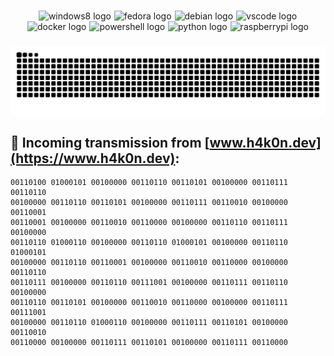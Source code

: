 ###

<div align="center">
  <img src="https://img.shields.io/badge/Windows-0078D6?logo=windows&logoColor=white&style=for-the-badge" height="40" alt="windows8 logo"/><img width="1"/>
  <img src="https://img.shields.io/badge/Fedora-51A2DA?logo=fedora&logoColor=black&style=for-the-badge" height="40" alt="fedora logo"/><img width="1"/>
  <img src="https://img.shields.io/badge/Debian-A81D33?logo=debian&logoColor=white&style=for-the-badge" height="40" alt="debian logo"/><img width="1"/>
  <img src="https://img.shields.io/badge/Visual Studio Code-007ACC?logo=visualstudiocode&logoColor=white&style=for-the-badge" height="40" alt="vscode logo"/><img width="1"/>
  <img src="https://img.shields.io/badge/Docker-2496ED?logo=docker&logoColor=white&style=for-the-badge" height="40" alt="docker logo"/><img width="1"/>
  <img src="https://img.shields.io/badge/PowerShell-5391FE?logo=powershell&logoColor=black&style=for-the-badge" height="40" alt="powershell logo"/><img width="1"/>
  <img src="https://img.shields.io/badge/Python-3776AB?logo=python&logoColor=white&style=for-the-badge" height="40" alt="python logo"/><img width="1"/>
  <img src="https://img.shields.io/badge/Raspberry Pi-A22846?logo=raspberrypi&logoColor=white&style=for-the-badge" height="40" alt="raspberrypi logo"/>
</div>

###

<picture>
  <source media="(prefers-color-scheme: dark)" srcset="https://raw.githubusercontent.com/H4K0N42/H4K0N42/output/snake-dark.svg" />
  <source media="(prefers-color-scheme: light)" srcset="https://raw.githubusercontent.com/H4K0N42/H4K0N42/output/snake.svg" />
  <img alt="github-snake" src="https://raw.githubusercontent.com/H4K0N42/H4K0N42/output/snake.svg" />
</picture>

## 📡 Incoming transmission from [www.h4k0n.dev](https://www.h4k0n.dev):

```
00110100 01000101 00100000 00110110 00110101 00100000 00110111 00110110
00100000 00110110 00110101 00100000 00110111 00110010 00100000 00110001
00110001 00100000 00110010 00110000 00100000 00110110 00110111 00100000
00110110 01000110 00100000 00110110 01000101 00100000 00110110 01000101
00100000 00110110 00110001 00100000 00110010 00110000 00100000 00110110
00110111 00100000 00110110 00111001 00100000 00110111 00110110 00100000
00110110 00110101 00100000 00110010 00110000 00100000 00110111 00111001
00100000 00110110 01000110 00100000 00110111 00110101 00100000 00110010
00110000 00100000 00110111 00110101 00100000 00110111 00110000
```

<!-- # -->
<!-- <div align="center"><h4>Visitor statistics</h4><img src="https://moe-counter.glitch.me/get/@:H4K0N42"/></div> -->
